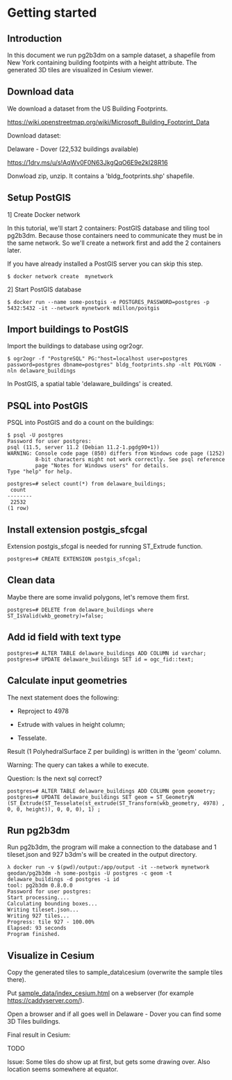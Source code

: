 # Getting started

## Introduction

In this document we run pg2b3dm on a sample dataset, a shapefile from New York containing building footpints with a height attribute. The generated 3D tiles are visualized in Cesium viewer.

## Download data

We download a dataset from the US Building Footprints.

https://wiki.openstreetmap.org/wiki/Microsoft_Building_Footprint_Data

Download dataset: 

Delaware - Dover (22,532 buildings available)

https://1drv.ms/u/s!AqWv0F0N63JkgQqO6E9e2kI28R16

Donwload zip, unzip. It contains a 'bldg_footprints.shp' shapefile.

## Setup PostGIS

1] Create Docker network

In this tutorial, we'll start 2 containers: PostGIS database and tiling tool pg2b3dm. Because those containers need to communicate
they must be in the same network. So we'll create a network first and add the 2 containers later.

If you have already installed a PostGIS server you can skip this step.

```
$ docker network create  mynetwork
```

2] Start PostGIS database

```
$ docker run --name some-postgis -e POSTGRES_PASSWORD=postgres -p 5432:5432 -it --network mynetwork mdillon/postgis
```

## Import buildings to PostGIS

Import the buildings to database using ogr2ogr.

```
$ ogr2ogr -f "PostgreSQL" PG:"host=localhost user=postgres password=postgres dbname=postgres" bldg_footprints.shp -nlt POLYGON -nln delaware_buildings
```

In PostGIS, a spatial table 'delaware_buildings' is created.

## PSQL into PostGIS

PSQL into PostGIS and do a count on the buildings:

```
$ psql -U postgres
Password for user postgres:
psql (11.5, server 11.2 (Debian 11.2-1.pgdg90+1))
WARNING: Console code page (850) differs from Windows code page (1252)
         8-bit characters might not work correctly. See psql reference
         page "Notes for Windows users" for details.
Type "help" for help.

postgres=# select count(*) from delaware_buildings;
 count
--------
 22532
(1 row)
```

## Install extension postgis_sfcgal

Extension  postgis_sfcgal is needed for running ST_Extrude function.

```
postgres=# CREATE EXTENSION postgis_sfcgal;
```

## Clean data

Maybe there are some invalid polygons, let's remove them first.

```
postgres=# DELETE from delaware_buildings where ST_IsValid(wkb_geometry)=false;
```

## Add id field with text type

```
postgres=# ALTER TABLE delaware_buildings ADD COLUMN id varchar;
postgres=# UPDATE delaware_buildings SET id = ogc_fid::text;
```

## Calculate input geometries

The next statement does the following:

- Reproject to 4978 

- Extrude with values in height column;

- Tesselate.

Result (1 PolyhedralSurface Z per building) is written in the 'geom' column.

Warning: The query can takes a while to execute.

Question: Is the next sql correct?

```
postgres=# ALTER TABLE delaware_buildings ADD COLUMN geom geometry;
postgres=# UPDATE delaware_buildings SET geom = ST_GeometryN (ST_Extrude(ST_Tesselate(st_extrude(ST_Transform(wkb_geometry, 4978) , 0, 0, height)), 0, 0, 0), 1) ;
```

## Run pg2b3dm

Run pg2b3dm, the program will make a connection to the database and 1 tileset.json and 927 b3dm's will be created in the output directory.

```
λ docker run -v $(pwd)/output:/app/output -it --network mynetwork geodan/pg2b3dm -h some-postgis -U postgres -c geom -t delaware_buildings -d postgres -i id
tool: pg2b3dm 0.8.0.0
Password for user postgres:
Start processing....
Calculating bounding boxes...
Writing tileset.json...
Writing 927 tiles...
Progress: tile 927 - 100.00%
Elapsed: 93 seconds
Program finished.
```

## Visualize in Cesium

Copy the generated tiles to sample_data\cesium (overwrite the sample tiles there).

Put [sample_data/index_cesium.html](sample_data/index_cesium.html) on a webserver (for example https://caddyserver.com/).

Open a browser and if all goes well in Delaware - Dover you can find some 3D Tiles buildings.

Final result in Cesium:

TODO

Issue: Some tiles do show up at first, but gets some drawing over. Also location seems somewhere at equator.